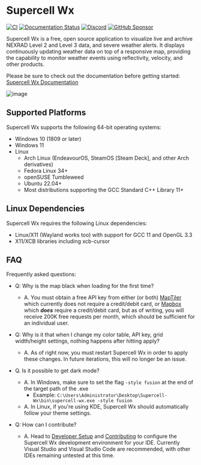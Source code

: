 # Supercell Wx

[![CI](https://github.com/dpaulat/supercell-wx/actions/workflows/ci.yml/badge.svg?branch=develop)](https://github.com/dpaulat/supercell-wx/actions/workflows/ci.yml)
[![Documentation Status](https://readthedocs.org/projects/supercell-wx/badge/?version=latest)](https://supercell-wx.readthedocs.io/en/latest/?badge=latest)
[![Discord](https://img.shields.io/badge/Discord-%235865F2.svg?style=flat&logo=discord&logoColor=white&labelColor=%235865f2)](https://discord.gg/vFMV76brwU)
[![GitHub Sponsor](https://img.shields.io/github/sponsors/dpaulat?label=Sponsor&logo=GitHub)](https://github.com/sponsors/dpaulat)

Supercell Wx is a free, open source application to visualize live and archive
NEXRAD Level 2 and Level 3 data, and severe weather alerts. It displays
continuously updating weather data on top of a responsive map, providing the
capability to monitor weather events using reflectivity, velocity, and other
products.

Please be sure to check out the documentation before getting started: [Supercell Wx Documentation](https://supercell-wx.rtfd.io/)

![image](https://supercell-wx.readthedocs.io/en/latest/_images/initial-setup-03-initial-configured-small.png)

## Supported Platforms

Supercell Wx supports the following 64-bit operating systems:

- Windows 10 (1809 or later)
- Windows 11
- Linux
  - Arch Linux (EndeavourOS, SteamOS [Steam Deck], and other Arch derivatives)
  - Fedora Linux 34+
  - openSUSE Tumbleweed
  - Ubuntu 22.04+
  - Most distributions supporting the GCC Standard C++ Library 11+
 
## Linux Dependencies

Supercell Wx requires the following Linux dependencies:

- Linux/X11 (Wayland works too) with support for GCC 11 and OpenGL 3.3
- X11/XCB libraries including xcb-cursor
 
## FAQ

Frequently asked questions:

- Q: Why is the map black when loading for the first time?
  
  - A. You must obtain a free API key from either (or both) [MapTiler](https://cloud.maptiler.com/auth/widget?next=https://cloud.maptiler.com/maps/) which currently does not require a credit/debit card, or [Mapbox](https://account.mapbox.com/) which ***does*** require a credit/debit card, but as of writing, you will receive 200K free requests per month, which should be sufficient for an individual user.

- Q: Why is it that when I change my color table, API key, grid width/height settings, nothing happens after hitting apply?

  - A. As of right now, you must restart Supercell Wx in order to apply these changes. In future iterations, this will no longer be an issue.
   
- Q. Is it possible to get dark mode?
 
  - A. In Windows, make sure to set the flag `-style fusion` at the end of the target path of the .exe
    - Example: `C:\Users\Administrator\Desktop\Supercell-Wx\bin\supercell-wx.exe -style fusion`
  - A. In Linux, if you're using KDE, Supercell Wx should automatically follow your theme settings.
    
- Q: How can I contribute?
  - A. Head to [Developer Setup](https://supercell-wx.readthedocs.io/en/stable/development/developer-setup.html) and [Contributing](CONTRIBUTING.md) to configure the Supercell Wx development environment for your IDE. Currently Visual Studio and Visual Studio Code are recommended, with other IDEs remaining untested at this time.
